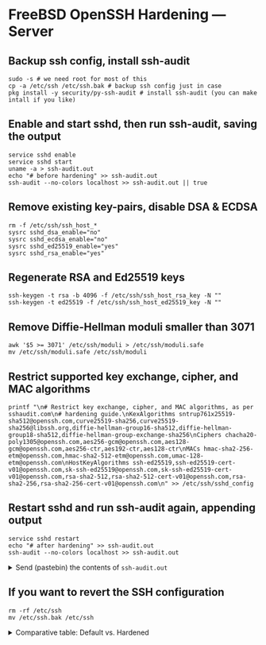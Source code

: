 # FreeBSD OpenSSH Hardening — Server

## Backup ssh config, install ssh-audit

    sudo -s # we need root for most of this
    cp -a /etc/ssh /etc/ssh.bak # backup ssh config just in case
    pkg install -y security/py-ssh-audit # install ssh-audit (you can make intall if you like)

## Enable and start sshd, then run ssh-audit, saving the output

    service sshd enable
    service sshd start
    uname -a > ssh-audit.out
    echo "# before hardening" >> ssh-audit.out
    ssh-audit --no-colors localhost >> ssh-audit.out || true

## Remove existing key-pairs, disable DSA & ECDSA

    rm -f /etc/ssh/ssh_host_*
    sysrc sshd_dsa_enable="no"
    sysrc sshd_ecdsa_enable="no"
    sysrc sshd_ed25519_enable="yes"
    sysrc sshd_rsa_enable="yes"

## Regenerate RSA and Ed25519 keys

    ssh-keygen -t rsa -b 4096 -f /etc/ssh/ssh_host_rsa_key -N ""
    ssh-keygen -t ed25519 -f /etc/ssh/ssh_host_ed25519_key -N ""

## Remove Diffie-Hellman moduli smaller than 3071

    awk '$5 >= 3071' /etc/ssh/moduli > /etc/ssh/moduli.safe
    mv /etc/ssh/moduli.safe /etc/ssh/moduli

## Restrict supported key exchange, cipher, and MAC algorithms

    printf "\n# Restrict key exchange, cipher, and MAC algorithms, as per sshaudit.com\n# hardening guide.\nKexAlgorithms sntrup761x25519-sha512@openssh.com,curve25519-sha256,curve25519-sha256@libssh.org,diffie-hellman-group16-sha512,diffie-hellman-group18-sha512,diffie-hellman-group-exchange-sha256\nCiphers chacha20-poly1305@openssh.com,aes256-gcm@openssh.com,aes128-gcm@openssh.com,aes256-ctr,aes192-ctr,aes128-ctr\nMACs hmac-sha2-256-etm@openssh.com,hmac-sha2-512-etm@openssh.com,umac-128-etm@openssh.com\nHostKeyAlgorithms ssh-ed25519,ssh-ed25519-cert-v01@openssh.com,sk-ssh-ed25519@openssh.com,sk-ssh-ed25519-cert-v01@openssh.com,rsa-sha2-512,rsa-sha2-512-cert-v01@openssh.com,rsa-sha2-256,rsa-sha2-256-cert-v01@openssh.com\n" >> /etc/ssh/sshd_config

## Restart sshd and run ssh-audit again, appending output

    service sshd restart
    echo "# after hardening" >> ssh-audit.out
    ssh-audit --no-colors localhost >> ssh-audit.out

<details>
  <summary>Send (pastebin) the contents of <code>ssh-audit.out</code></summary>

```
FreeBSD cirrus-task-0000000000000000 14.0-CURRENT FreeBSD 14.0-CURRENT #0 main-n262122-2ef2c26f3f13: Thu Apr 13 12:00:00 UTC 2023     root@releng1.nyi.freebsd.org:/usr/obj/usr/src/amd64.amd64/sys/GENERIC amd64
# before hardening
# general
(gen) banner: SSH-2.0-OpenSSH_9.3 FreeBSD-20230316
(gen) software: OpenSSH 9.3 running on FreeBSD (2023-03-16)
(gen) compatibility: OpenSSH 8.5+, Dropbear SSH 2018.76+
(gen) compression: enabled (zlib@openssh.com)

# key exchange algorithms
(kex) sntrup761x25519-sha512@openssh.com    -- [info] available since OpenSSH 8.5
(kex) curve25519-sha256                     -- [info] available since OpenSSH 7.4, Dropbear SSH 2018.76
                                            `- [info] default key exchange since OpenSSH 6.4
(kex) curve25519-sha256@libssh.org          -- [info] available since OpenSSH 6.4, Dropbear SSH 2013.62
                                            `- [info] default key exchange since OpenSSH 6.4
(kex) ecdh-sha2-nistp256                    -- [fail] using elliptic curves that are suspected as being backdoored by the U.S. National Security Agency
                                            `- [info] available since OpenSSH 5.7, Dropbear SSH 2013.62
(kex) ecdh-sha2-nistp384                    -- [fail] using elliptic curves that are suspected as being backdoored by the U.S. National Security Agency
                                            `- [info] available since OpenSSH 5.7, Dropbear SSH 2013.62
(kex) ecdh-sha2-nistp521                    -- [fail] using elliptic curves that are suspected as being backdoored by the U.S. National Security Agency
                                            `- [info] available since OpenSSH 5.7, Dropbear SSH 2013.62
(kex) diffie-hellman-group-exchange-sha256 (2048-bit) -- [warn] 2048-bit modulus only provides 112-bits of symmetric strength
                                                      `- [info] available since OpenSSH 4.4
                                                      `- [info] A bug in OpenSSH causes it to fall back to a 2048-bit modulus regardless of server configuration (https://bugzilla.mindrot.org/show_bug.cgi?id=2793)
(kex) diffie-hellman-group16-sha512         -- [info] available since OpenSSH 7.3, Dropbear SSH 2016.73
(kex) diffie-hellman-group18-sha512         -- [info] available since OpenSSH 7.3
(kex) diffie-hellman-group14-sha256         -- [warn] 2048-bit modulus only provides 112-bits of symmetric strength
                                            `- [info] available since OpenSSH 7.3, Dropbear SSH 2016.73

# host-key algorithms
(key) rsa-sha2-512 (3072-bit)               -- [info] available since OpenSSH 7.2
(key) rsa-sha2-256 (3072-bit)               -- [info] available since OpenSSH 7.2
(key) ecdsa-sha2-nistp256                   -- [fail] using elliptic curves that are suspected as being backdoored by the U.S. National Security Agency
                                            `- [warn] using weak random number generator could reveal the key
                                            `- [info] available since OpenSSH 5.7, Dropbear SSH 2013.62
(key) ssh-ed25519                           -- [info] available since OpenSSH 6.5

# encryption algorithms (ciphers)
(enc) chacha20-poly1305@openssh.com         -- [info] available since OpenSSH 6.5
                                            `- [info] default cipher since OpenSSH 6.9
(enc) aes128-ctr                            -- [info] available since OpenSSH 3.7, Dropbear SSH 0.52
(enc) aes192-ctr                            -- [info] available since OpenSSH 3.7
(enc) aes256-ctr                            -- [info] available since OpenSSH 3.7, Dropbear SSH 0.52
(enc) aes128-gcm@openssh.com                -- [info] available since OpenSSH 6.2
(enc) aes256-gcm@openssh.com                -- [info] available since OpenSSH 6.2

# message authentication code algorithms
(mac) umac-64-etm@openssh.com               -- [warn] using small 64-bit tag size
                                            `- [info] available since OpenSSH 6.2
(mac) umac-128-etm@openssh.com              -- [info] available since OpenSSH 6.2
(mac) hmac-sha2-256-etm@openssh.com         -- [info] available since OpenSSH 6.2
(mac) hmac-sha2-512-etm@openssh.com         -- [info] available since OpenSSH 6.2
(mac) hmac-sha1-etm@openssh.com             -- [fail] using broken SHA-1 hash algorithm
                                            `- [info] available since OpenSSH 6.2
(mac) umac-64@openssh.com                   -- [warn] using encrypt-and-MAC mode
                                            `- [warn] using small 64-bit tag size
                                            `- [info] available since OpenSSH 4.7
(mac) umac-128@openssh.com                  -- [warn] using encrypt-and-MAC mode
                                            `- [info] available since OpenSSH 6.2
(mac) hmac-sha2-256                         -- [warn] using encrypt-and-MAC mode
                                            `- [info] available since OpenSSH 5.9, Dropbear SSH 2013.56
(mac) hmac-sha2-512                         -- [warn] using encrypt-and-MAC mode
                                            `- [info] available since OpenSSH 5.9, Dropbear SSH 2013.56
(mac) hmac-sha1                             -- [fail] using broken SHA-1 hash algorithm
                                            `- [warn] using encrypt-and-MAC mode
                                            `- [info] available since OpenSSH 2.1.0, Dropbear SSH 0.28

# fingerprints
(fin) ssh-ed25519: SHA256://vc4mr/g2BTKIdK3NERXkgPB2N3eUWu1w9ogRzl+jU
(fin) ssh-rsa: SHA256:LTh9CSdUlWAIEENm9zuouPcLYS3Z2gfGVvarLy2Hrcs

# algorithm recommendations (for OpenSSH 9.3)
(rec) -diffie-hellman-group14-sha256        -- kex algorithm to remove
(rec) -ecdh-sha2-nistp256                   -- kex algorithm to remove
(rec) -ecdh-sha2-nistp384                   -- kex algorithm to remove
(rec) -ecdh-sha2-nistp521                   -- kex algorithm to remove
(rec) -ecdsa-sha2-nistp256                  -- key algorithm to remove
(rec) -hmac-sha1                            -- mac algorithm to remove
(rec) -hmac-sha1-etm@openssh.com            -- mac algorithm to remove
(rec) -hmac-sha2-256                        -- mac algorithm to remove
(rec) -hmac-sha2-512                        -- mac algorithm to remove
(rec) -umac-128@openssh.com                 -- mac algorithm to remove
(rec) -umac-64-etm@openssh.com              -- mac algorithm to remove
(rec) -umac-64@openssh.com                  -- mac algorithm to remove

# additional info
(nfo) For hardening guides on common OSes, please see: <https://www.ssh-audit.com/hardening_guides.html>

# after hardening
# general
(gen) banner: SSH-2.0-OpenSSH_9.3 FreeBSD-20230316
(gen) software: OpenSSH 9.3 running on FreeBSD (2023-03-16)
(gen) compatibility: OpenSSH 8.5+, Dropbear SSH 2018.76+
(gen) compression: enabled (zlib@openssh.com)

# key exchange algorithms
(kex) sntrup761x25519-sha512@openssh.com    -- [info] available since OpenSSH 8.5
(kex) curve25519-sha256                     -- [info] available since OpenSSH 7.4, Dropbear SSH 2018.76
                                            `- [info] default key exchange since OpenSSH 6.4
(kex) curve25519-sha256@libssh.org          -- [info] available since OpenSSH 6.4, Dropbear SSH 2013.62
                                            `- [info] default key exchange since OpenSSH 6.4
(kex) diffie-hellman-group16-sha512         -- [info] available since OpenSSH 7.3, Dropbear SSH 2016.73
(kex) diffie-hellman-group18-sha512         -- [info] available since OpenSSH 7.3
(kex) diffie-hellman-group-exchange-sha256 (2048-bit) -- [warn] 2048-bit modulus only provides 112-bits of symmetric strength
                                                      `- [info] available since OpenSSH 4.4
                                                      `- [info] A bug in OpenSSH causes it to fall back to a 2048-bit modulus regardless of server configuration (https://bugzilla.mindrot.org/show_bug.cgi?id=2793)

# host-key algorithms
(key) rsa-sha2-512 (4096-bit)               -- [info] available since OpenSSH 7.2
(key) rsa-sha2-256 (4096-bit)               -- [info] available since OpenSSH 7.2
(key) ssh-ed25519                           -- [info] available since OpenSSH 6.5

# encryption algorithms (ciphers)
(enc) chacha20-poly1305@openssh.com         -- [info] available since OpenSSH 6.5
                                            `- [info] default cipher since OpenSSH 6.9
(enc) aes256-gcm@openssh.com                -- [info] available since OpenSSH 6.2
(enc) aes128-gcm@openssh.com                -- [info] available since OpenSSH 6.2
(enc) aes256-ctr                            -- [info] available since OpenSSH 3.7, Dropbear SSH 0.52
(enc) aes192-ctr                            -- [info] available since OpenSSH 3.7
(enc) aes128-ctr                            -- [info] available since OpenSSH 3.7, Dropbear SSH 0.52

# message authentication code algorithms
(mac) hmac-sha2-256-etm@openssh.com         -- [info] available since OpenSSH 6.2
(mac) hmac-sha2-512-etm@openssh.com         -- [info] available since OpenSSH 6.2
(mac) umac-128-etm@openssh.com              -- [info] available since OpenSSH 6.2

# fingerprints
(fin) ssh-ed25519: SHA256:fadjjnDRlCNwjheWnNP0MwiaM3g2wXAyT3a+cExyV9g
(fin) ssh-rsa: SHA256:Ch0vT4Ys23MrLX4YGHju++Zl4/jUUFty3WEjjFWfYbg
```
</details>

## If you want to revert the SSH configuration

    rm -rf /etc/ssh
    mv /etc/ssh.bak /etc/ssh

<details>
  <summary>Comparative table: Default vs. Hardened</summary>

<table>
<tr>
<th></th>
<th>Default (OpenSSH 9.3)</th>
<th>Hardened</th>
</tr>
<tr>
<th>HostKey</th>
<td>
<ul>
<li>RSA (3072-bit)</li>
<li>ECDSA</li>
<li>Ed25519</li>
</ul>
</td>
<td>
<ul>
<li>RSA (4096-bit)</li>
<li>Ed25519</li>
</ul>
</td>
</tr>
<tr>
<th>Ciphers</th>
<td>
<ul>
<li>chacha20-poly1305@openssh.com</li>
<li>aes128-ctr</li>
<li>aes192-ctr</li>
<li>aes256-ctr</li>
<li>aes128-gcm@openssh.com</li>
<li>aes256-gcm@openssh.com</li>
</ul>
</td>
<td>
<ul>
<li>chacha20-poly1305@openssh.com</li>
<li>aes256-gcm@openssh.com</li>
<li>aes128-gcm@openssh.com</li>
<li>aes256-ctr</li>
<li>aes192-ctr</li>
<li>aes128-ctr</li>
</ul>
</td>
</tr>
<tr>
<th>KexAlgorithms</th>
<td>
<ul>
<li>sntrup761x25519-sha512@openssh.com</li>
<li>curve25519-sha256</li>
<li>curve25519-sha256@libssh.org</li>
<li>ecdh-sha2-nistp256</li>
<li>ecdh-sha2-nistp384</li>
<li>ecdh-sha2-nistp521</li>
<li>diffie-hellman-group-exchange-sha256</li>
<li>diffie-hellman-group16-sha512</li>
<li>diffie-hellman-group18-sha512</li>
<li>diffie-hellman-group14-sha256</li>
</ul>
</td>
<td>
<ul>
<li>sntrup761x25519-sha512@openssh.com</li>
<li>curve25519-sha256</li>
<li>curve25519-sha256@libssh.org</li>
<li>diffie-hellman-group16-sha512</li>
<li>diffie-hellman-group18-sha512</li>
<li>diffie-hellman-group14-sha256</li>
<li>diffie-hellman-group-exchange-sha256</li>
</ul>
</td>
</tr>
<tr>
<th>MACs</th>
<td>
<ul>
<li>umac-64-etm@openssh.com</li>
<li>umac-128-etm@openssh.com</li>
<li>hmac-sha2-256-etm@openssh.com</li>
<li>hmac-sha2-512-etm@openssh.com</li>
<li>hmac-sha1-etm@openssh.com</li>
<li>umac-64@openssh.com</li>
<li>umac-128@openssh.com</li>
<li>hmac-sha2-256</li>
<li>hmac-sha2-512</li>
<li>hmac-sha1</li>
</ul>
</td>
<td>
<ul>
<li>hmac-sha2-256-etm@openssh.com</li>
<li>hmac-sha2-512-etm@openssh.com</li>
<li>umac-128-etm@openssh.com</li>
</ul>
</td>
</tr>
<tr>
<th>HostKeyAlgorithms</th>
<td>
<ul>
<li>ssh-ed25519-cert-v01@openssh.com</li>
<li>ecdsa-sha2-nistp256-cert-v01@openssh.com</li>
<li>ecdsa-sha2-nistp384-cert-v01@openssh.com</li>
<li>ecdsa-sha2-nistp521-cert-v01@openssh.com</li>
<li>sk-ssh-ed25519-cert-v01@openssh.com</li>
<li>sk-ecdsa-sha2-nistp256-cert-v01@openssh.com</li>
<li>rsa-sha2-512-cert-v01@openssh.com</li>
<li>rsa-sha2-256-cert-v01@openssh.com</li>
<li>ssh-rsa-cert-v01@openssh.com</li>
<li>ssh-ed25519</li>
<li>ecdsa-sha2-nistp256</li>
<li>ecdsa-sha2-nistp384</li>
<li>ecdsa-sha2-nistp521</li>
<li>sk-ssh-ed25519@openssh.com</li>
<li>sk-ecdsa-sha2-nistp256@openssh.com</li>
<li>rsa-sha2-512</li>
<li>rsa-sha2-256</li>
<li>ssh-rsa</li>
</ul>
</td>
<td>
<ul>
<li>ssh-ed25519</li>
<li>ssh-ed25519-cert-v01@openssh.com</li>
<li>sk-ssh-ed25519@openssh.com</li>
<li>sk-ssh-ed25519-cert-v01@openssh.com</li>
<li>rsa-sha2-512</li>
<li>rsa-sha2-512-cert-v01@openssh.com</li>
<li>rsa-sha2-256</li>
<li>rsa-sha2-256-cert-v01@openssh.com</li>
</ul>
</td>
</tr>
</table>
</details>
